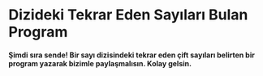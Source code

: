 # Dizideki Tekrar Eden Sayıları Bulan Program

#### Şimdi sıra sende! Bir sayı dizisindeki tekrar eden çift sayıları belirten bir program yazarak bizimle paylaşmalısın. Kolay gelsin.

